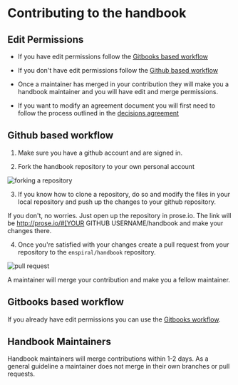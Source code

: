 # Contributing to the handbook

## Edit Permissions 

 * If you have edit permissions follow the [Gitbooks based workflow](#gitbooks-based-workflow)
 
 * If you don't have edit permissions follow the [Github based workflow](#github-based-workflow)

 * Once a maintainer has merged in your contribution they will make you a handbook maintainer and you will have edit and merge permissions. 

 * If you want to modify an agreement document you will first need to follow the process outlined in the [decisions agreement](http://handbook.enspiral.com/decisions_agreement.html)


## Github based workflow

1. Make sure you have a github account and are signed in.

2. Fork the handbook repository to your own personal account  

![forking a repository](http://i.imgur.com/ujIbZgy.png)

3. If you know how to clone a repository, do so and modify the files in your local repository and push up the changes to your github repository.

If you don't, no worries. Just open up the repository in prose.io. The link will be http://prose.io/#[YOUR GITHUB USERNAME/handbook and make your changes there. 

4. Once you're satisfied with your changes create a pull request from your repository to the `enspiral/handbook` repository. 

![pull request](http://i.imgur.com/11HVaXC.png)

A maintainer will merge your contribution and make you a fellow maintainer. 



## Gitbooks based workflow

If you already have edit permissions you can use the [Gitbooks workflow](https://help.gitbook.com/editor/draft.html).

## Handbook Maintainers

Handbook maintainers will merge contributions within 1-2 days. As a general guideline a maintainer does not merge in their own branches or pull requests. 


